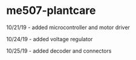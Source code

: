 # me507-plantcare

10/21/19 - added microcontroller and motor driver

10/24/19 - added voltage regulator

10/25/19 - added decoder and connectors
